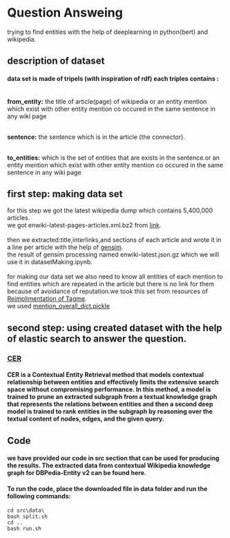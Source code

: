 # Question Answeing
trying to find entities with the help of deeplearning in python(bert) and wikipedia.
## description of dataset 
#### data set is made of tripels (with inspiration of rdf) each triples contains :<br/><br/>

**from_entity:** the title of article(page) of wikipedia or an entity mention which exist with other entity mention co occured in the same sentence in any wiki page<br/><br/>

**sentence:** the sentence which is in the article (the connector).<br/><br/>

**to_entities:** which is the set of entities that are exists in the sentence.or an entity mention which exist with other entity mention co occured in the same sentence in any wiki page<br/>
## first step: making data set 
for this step we got the latest wikipedia dump  which contains 5,400,000 articles.<br/>
we got enwiki-latest-pages-articles.xml.bz2 from [link](https://dumps.wikimedia.org/enwiki/latest).<br/>  
then we extracted:title,interlinks,and sections of each article and wrote it in a line per article with the help of [gensim](https://radimrehurek.com/gensim/scripts/segment_wiki.html).<br/> 
the result of gensim processing named enwiki-latest.json.gz which we will use it in datasetMaking.ipynb. <br/> <br/>
for making our data set we also need to know all entities of each mention to find entities which are repeated in the article but there is no link for them because of avoidance of reputation.we took this set from resources of [Reimplimentation of Tagme](https://github.com/fedenanni/Reimplementing-TagMe).<br/>
we used [mention_overall_dict.pickle](https://drive.google.com/drive/folders/1lcq0PRRq8o_G-L-pQrV7GG-Btn-xPFlr)<br/>
## second step: using created dataset with the help of elastic search to answer the question.
### [CER](https://dl.acm.org/doi/10.1145/3477495.3531888)
#### **CER** is a Contextual Entity Retrieval method that models contextual relationship between entities and effectively limits the extensive search space without compromising performance. In this method, a model is trained to prune an extracted subgraph from a textual knowledge graph that represents the relations between entities and then a second deep model is trained to rank entities in the subgraph by reasoning over the textual content of nodes, edges, and the given query.


## Code
#### we have provided our code in src section that can be used for producing the results. The extracted data from contextual Wikipedia knowledge graph for DBPedia-Entity v2 can be found here.

#### To run the code, place the downloaded file in data folder and run the following commands:
```
cd src\data\
bash split.sh
cd ..
bash run.sh

```

